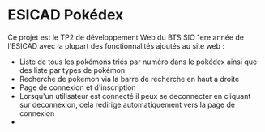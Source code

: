 # ESICAD Pokédex

Ce projet est le TP2 de développement Web du BTS SIO 1ere année de l'ESICAD avec la plupart des fonctionnalités ajoutés au site web :

- Liste de tous les pokémons triés par numéro dans le pokédex ainsi que des liste par types de pokémon
- Recherche de pokemon via la barre de recherche en haut a droite
- Page de connexion et d'inscription
- Lorsqu'un utilisateur est connecté il peux se deconnecter en cliquant sur deconnexion, cela redirige automatiquement vers la page de connexion
- 


